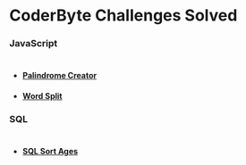 # CoderByte Challenges Solved

### JavaScript
#
- #### [Palindrome Creator](https://github.com/chamiSG/coderbyte-challenges/blob/master/PalindromeCreator.js)
- #### [Word Split](https://github.com/chamiSG/coderbyte-challenges/blob/master/WordSplit.js)

### SQL
#
- #### [SQL Sort Ages](https://github.com/chamiSG/coderbyte-challenges/blob/master/sql-sort-ages.sql)

